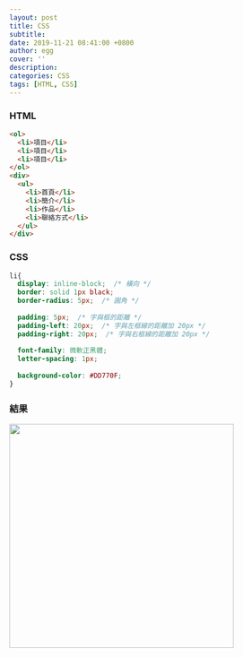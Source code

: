 ```yaml
---
layout: post
title: CSS
subtitle:
date: 2019-11-21 08:41:00 +0800
author: egg
cover: ''
description:
categories: CSS
tags: [HTML, CSS] 
---
```


### HTML

```HTML
<ol>
  <li>項目</li>
  <li>項目</li>
  <li>項目</li>
</ol>
<div>
  <ul>
    <li>首頁</li>
    <li>簡介</li>
    <li>作品</li>
    <li>聯絡方式</li>
  </ul>
</div>
```


### CSS

```CSS
li{
  display: inline-block;  /* 橫向 */
  border: solid 1px black;
  border-radius: 5px;  /* 圓角 */
  
  padding: 5px;  /* 字與框的距離 */
  padding-left: 20px;  /* 字與左框線的距離加 20px */
  padding-right: 20px;  /* 字與右框線的距離加 20px */
  
  font-family: 微軟正黑體;
  letter-spacing: 1px;
  
  background-color: #DD770F;
}
````

### 結果
<img src="https://doltegg.github.io/coding/assets/img/2019/css1.jpg" style="width:400px"/>
